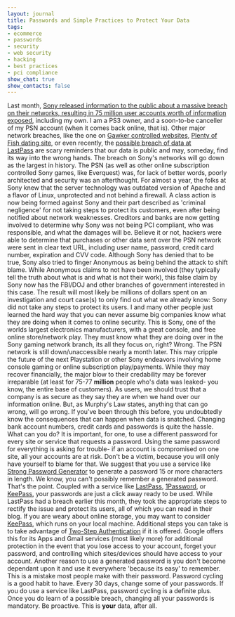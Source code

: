 ```yaml
---
layout: journal
title: Passwords and Simple Practices to Protect Your Data
tags: 
- ecommerce
- passwords
- security
- web security
- hacking
- best practices
- pci compliance
show_chat: true
show_contacts: false
---
```


Last month, <a href="http://arstechnica.com/gaming/news/2011/04/sony-admits-utter-psn-failure-your-personal-data-has-been-stolen.ars" target="_blank">Sony released information to the public about a massive breach on their networks, resulting in 75 million user accounts worth of information exposed</a>, including my own. I am a PS3 owner, and a soon-to-be canceller of my PSN account (when it comes back online, that is). Other major network breaches, like the one on <a href="http://www.slate.com/id/2277768/" target="_blank">Gawker controlled websites</a>, <a href="http://plentyoffish.wordpress.com/2011/01/31/plentyoffish-hacked/" target="_blank">Plenty of Fish dating site</a>, or even recently, the <a href="http://blog.lastpass.com/2011/05/lastpass-security-notification.html" target="_blank">possible breach of data at LastPass</a> are scary reminders that our data is public and may, someday, find its way into the wrong hands.   The breach on Sony's networks will go down as the largest in history. The PSN (as well as other online subscription controlled Sony games, like Everquest) was, for lack of better words, poorly architected and security was an afterthought. For almost a year, the folks at Sony knew that the server technology was outdated version of Apache and a flavor of Linux, unprotected and not behind a firewall. A class action is now being formed against Sony and their part described as 'criminal negligence' for not taking steps to protect its customers, even after being notified about network weaknesses. Creditors and banks are now getting involved to determine why Sony was not being PCI compliant, who was responsible, and what the damages will be.   Believe it or not, hackers were able to determine that purchases or other data sent over the PSN network were sent in clear text URL, including user name, password, credit card number, expiration and CVV code. Although Sony has denied that to be true, Sony also tried to finger Anonymous as being behind the attack to shift blame. While Anonymous claims to not have been involved (they typically tell the truth about what is and what is not their work), this false claim by Sony now has the FBI/DOJ and other branches of government interested in this case. The result will most likely be millions of dollars spent on an investigation and court case(s) to only find out what we already know: Sony did not take any steps to protect its users.   I and many other people just learned the hard way that you can never assume big companies know what they are doing when it comes to online security. This is Sony, one of the worlds largest electronics manufacturers, with a great console, and free online store/network play. They must know what they are doing over in the Sony gaming network branch, its all they focus on, right? Wrong.   The PSN network is still down/unaccessible nearly a month later. This may cripple the future of the next Playstation or other Sony endeavors involving home console gaming or online subscription play/payments. While they may recover financially, the major blow to their credability may be forever irreparable (at least for 75-77 <strong>million</strong> people who's data was leaked- you know, the entire base of customers).   As users, we should trust that a company is as secure as they say they are when we hand over our information online. But, as Murphy's Law states, anything that can go wrong, will go wrong. If you've been through this before, you undoubtedly know the consequences that can happen when data is snatched. Changing bank account numbers, credit cards and passwords is quite the hassle.   What can you do?   It is important, for one, to use a different password for every site or service that requests a password. Using the same password for everything is asking for trouble- if an account is compromised on one site, all your accounts are at risk. Don't be a victim, because you will only have yourself to blame for that.   We suggest that you use a service like <a href="http://strongpasswordgenerator.com/" target="_blank">Strong Password Generator</a> to generate a password 15 or more characters in length. We know, you can't possibly remember a generated password. That's the point. Coupled with a service like <a href="http://www.lastpass.com" target="_blank">LastPass</a>, <a href="http://agilebits.com/products/1Password/Mac" target="_blank">1Password</a>, or <a href="http://keepass.info/" target="_blank">KeePass</a>, your passwords are just a click away ready to be used. While LastPass had a breach earlier this month, they took the appropriate steps to rectify the issue and protect its users, all of which you can read in their blog. If you are weary about online storage, you may want to consider <a href="http://keepass.info/" target="_blank">KeePass</a>, which runs on your local machine.   Additional steps you can take is to take advantage of <a href="http://googleblog.blogspot.com/2011/02/advanced-sign-in-security-for-your.html" target="_blank">Two-Step Authentication</a> if it is offered. Google offers this for its Apps and Gmail services (most likely more) for additional protection in the event that you lose access to your account, forget your password, and controlling which sites/devices should have access to your account.   Another reason to use a generated password is you don't become dependant upon it and use it everywhere 'because its easy' to remember. This is a mistake most people make with their password. Password cycling is a good habit to have. Every 30 days, change some of your passwords. If you do use a service like LastPass, password cycling is a definite plus. Once you do learn of a possible breach, changing all your passwords is mandatory.   Be proactive. This is <strong>your</strong> data, after all.    